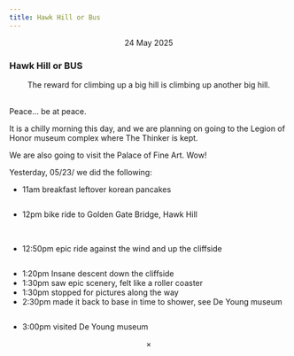 ```yaml
---
title: Hawk Hill or Bus
---
```


<center>24 May 2025</center>

### Hawk Hill or BUS

<center>The reward for climbing up a big hill is climbing up another big hill.</center>

<br>

<img src="/images/sf0.webp" alt="">

Peace... be at peace. 

It is a chilly morning this day, and we are planning on going to the Legion of Honor museum complex where The Thinker is kept.

We are also going to visit the Palace of Fine Art. Wow!

Yesterday, 05/23/ we did the following:

- 11am breakfast leftover korean pancakes

<img src="/images/sf1.webp" alt="">


- 12pm bike ride to Golden Gate Bridge, Hawk Hill

<img src="/images/sf2.webp" alt="">
<img src="/images/sf3.webp" alt="">
<img src="/images/sf4.webp" alt="">
<img src="/images/sf5.webp" alt="">

- 12:50pm epic ride against the wind and up the cliffside
<img src="/images/sf7.webp" alt="">


- 1:20pm Insane descent down the cliffside
- 1:30pm saw epic scenery, felt like a roller coaster
- 1:30pm stopped for pictures along the way
- 2:30pm made it back to base in time to shower, see De Young museum
<img src="/images/sf10.webp" alt="">

- 3:00pm visited De Young museum

<img src="/images/sf11.webp" alt="">

<center>×</center>

